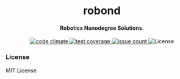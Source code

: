 
<h1 align="center">
  <br>
  robond
  <br>
</h1>

<h4 align="center">Robotics Nanodegree Solutions.</h4>

<p align="center">

  <a href="https://codeclimate.com/github/daemonslayer/robond">
    <img src="https://codeclimate.com/github/daemonslayer/robond/badges/gpa.svg" alt="code climate">
  </a>
  <a href="https://codeclimate.com/github/daemonslayer/robond/coverage">
    <img src="https://codeclimate.com/github/daemonslayer/robond/badges/coverage.svg" alt="test coverage">
  </a>
  <a href="https://codeclimate.com/github/daemonslayer/robond">
    <img src="https://codeclimate.com/github/daemonslayer/robond/badges/issue_count.svg" alt="issue count">
  </a>  
  <a>
      <img src="https://img.shields.io/github/license/mashape/apistatus.svg" alt="License">
  </a>
</p>

### License
MIT License
